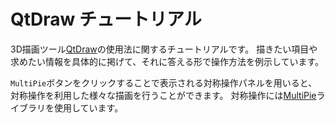 # QtDraw チュートリアル

3D描画ツール[QtDraw](https://github.com/CMT-MU/QtDraw)の使用法に関するチュートリアルです。
描きたい項目や求めたい情報を具体的に掲げて、それに答える形で操作方法を例示しています。

``MultiPie``ボタンをクリックすることで表示される対称操作パネルを用いると、対称操作を利用した様々な描画を行うことができます。
対称操作には[MultiPie](https://github.com/CMT-MU/MultiPie)ライブラリを使用しています。
